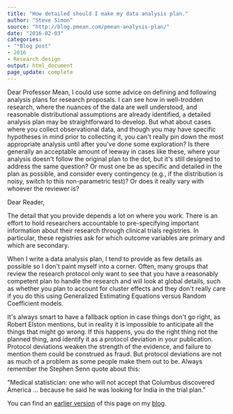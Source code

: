 ```yaml
---
title: "How detailed should I make my data analysis plan."
author: "Steve Simon"
source: "http://blog.pmean.com/pmean-analysis-plan/"
date: "2016-02-03"
categories:
- "*Blog post"
- 2016
- Research design
output: html_document
page_update: complete
---
```

Dear Professor Mean, I could use some advice on defining and following analysis plans for research proposals. I can see how in well-trodden research, where the nuances of the data are well understood, and reasonable distributional assumptions are already identified, a detailed analysis plan may be straightforward to develop. But what about cases where you collect observational data, and though you may have specific hypotheses in mind prior to collecting it, you can't really pin down the most appropriate analysis until after you've done some exploration? Is there generally an acceptable amount of leeway in cases like these, where your analysis doesn't follow the original plan to the dot, but it's still designed to address the same question? Or must one be as specific and detailed in the plan as possible, and consider every contingency (e.g., if the distribution is noisy, switch to this non-parametric test)? Or does it really vary with whoever the reviewer is?

<!---More--->

Dear Reader,

The detail that you provide depends a lot on where you work. There is an effort to hold researchers accountable to pre-specifying important information about their research through clinical trials registries. In particular, these registries ask for which outcome variables are primary and which are secondary.

When I write a data analysis plan, I tend to provide as few details as possible so I don't paint myself into a corner. Often, many groups that review the research protocol only want to see that you have a reasonably competent plan to handle the research and will look at global details, such as whether you plan to account for cluster effects and they don't really care if you do this using Generalized Estimating Equations versus Random Coefficient models.

It's always smart to have a fallback option in case things don't go right, as Robert Elston mentions, but in reality it is impossible to anticipate all the things that might go wrong. If this happens, you do the right thing not the planned thing, and identify it as a protocol deviation in your publication. Protocol deviations weaken the strength of the evidence, and failure to mention them could be construed as fraud. But protocol deviations are not as much of a problem as some people make them out to be. Always remember the Stephen Senn quote about this:

"Medical statistician: one who will not accept that Columbus discovered America ... because he said he was looking for India in the trial plan."

You can find an [earlier version][sim1] of this page on my [blog][sim2].

[sim1]: http://blog.pmean.com/pmean-analysis-plan/
[sim2]: http://blog.pmean.com
